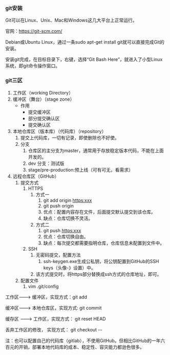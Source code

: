 ### git安装 ###
Git可以在Linux、Unix、Mac和Windows这几大平台上正常运行。

官网：https://git-scm.com/

Debian或Ubuntu Linux，通过一条sudo apt-get install git就可以直接完成Git的安装。

安装git完成，在目标目录下，右键，选择“Git Bash Here”，就进入了小型Linux系统，即git命令操作窗口。

### git三区 ###
1. 工作区（working Directory）
2. 缓冲区（舞台）（stage zone）
	- 作用
		- 提交缓冲区
		- 部分提交确认区
		- 提交确认区
3. 本地仓库区（版本库）（代码库）（repository）
	1. 提交上代码库，一切有记录，即使删除也不好使。
	2. 分支
		1. 仓库区的主分支为master，通常用于存放稳定版本代码，不能在上面开发的。
		2. dev 分支：测试版
		3. stage/pre-production:预上线（可有可无，看需求）
4. 远程仓库区（GitHub）
	1. 提交方式
		1. HTTPS
			1. 方式一
				1. git add origin <https:xxx>
				2. git push origin <master>
				3. 优点：配置内容存在文件，后面提交默认提交到该仓库。
				4. 缺点：仓库切换不灵活。
			2. 方式二
				1. git push <https:xxx> <master>
				2. 优点：仓库切换自由。
				3. 缺点：每次提交都需要指明仓库，仓库信息未配置到文件中。
		2. SSH
			1. 无密码提交，配置方法
				1. ssh-keygen.exe生成公私钥，将公钥配置到GitHub的SSH keys（头像-》设置）中。
			2. 该方式提交时，将https部分替换成ssh方式的仓库地址，即可。
	2. 配置文件
		1. vim .git/config


工作区---> 缓冲区，实现方式：git add

缓冲区---> 本地仓库区，实现方式: git commit

缓存区 ---> 工作区，实现方式： git reset HEAD <file>

丢弃工作区的修改， 实现方式： git checkout -- <file>

注：也可以配置自己的代码库（gitlab），不使用GitHub。但相比GitHub的一年六百元的开销，部署本地代码库的成本、稳定性、容灾能力都逊色很多。